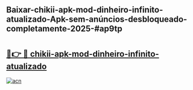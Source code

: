 ## Baixar-chikii-apk-mod-dinheiro-infinito-atualizado-Apk-sem-anúncios-desbloqueado-completamente-2025-#ap9tp

# <h2><a href="https://ainizakaria.my?title=chikii-apk-mod-dinheiro-infinito-atualizado&ref=22M">🔗👉 🔴 chikii-apk-mod-dinheiro-infinito-atualizado</a></h2>

[![acn](https://github.com/user-attachments/assets/0f9c940e-d8b0-45ae-aac7-cd30a18b3e1c)](https://ainizakaria.my?title=chikii-apk-mod-dinheiro-infinito-atualizado&ref=22M)

